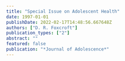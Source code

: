 ```yaml
---
title: "Special Issue on Adolescent Health"
date: 1997-01-01
publishDate: 2022-02-17T14:48:56.667648Z
authors: ["D. R. Foxcroft"]
publication_types: ["2"]
abstract: ""
featured: false
publication: "*Journal of Adolescence*"
---
```


